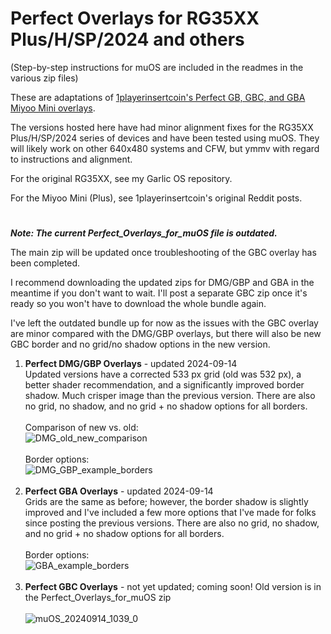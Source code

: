 # Perfect Overlays for RG35XX Plus/H/SP/2024 and others
(Step-by-step instructions for muOS are included in the readmes in the various zip files)

These are adaptations of [1playerinsertcoin's Perfect GB, GBC, and GBA Miyoo Mini overlays](https://www.reddit.com/u/1playerinsertcoin/s/yhapRMwOJz).

The versions hosted here have had minor alignment fixes for the RG35XX Plus/H/SP/2024 series of devices and have been tested using muOS. They will likely work on other 640x480 systems and CFW, but ymmv with regard to instructions and alignment.

For the original RG35XX, see my Garlic OS repository.

For the Miyoo Mini (Plus), see 1playerinsertcoin's original Reddit posts.
#
***Note: The current Perfect_Overlays_for_muOS file is outdated.***

The main zip will be updated once troubleshooting of the GBC overlay has been completed.

I recommend downloading the updated zips for DMG/GBP and GBA in the meantime if you don't want to wait. I'll post a separate GBC zip once it's ready so you won't have to download the whole bundle again.

I've left the outdated bundle up for now as the issues with the GBC overlay are minor compared with the DMG/GBP overlays, but there will also be new GBC border and no grid/no shadow options in the new version.

1. **Perfect DMG/GBP Overlays** - updated 2024-09-14<br>Updated versions have a corrected 533 px grid (old was 532 px), a better shader recommendation, and a significantly improved border shadow. Much crisper image than the previous version. There are also no grid, no shadow, and no grid + no shadow options for all borders.<br><br>Comparison of new vs. old:<br>![DMG_old_new_comparison](https://github.com/user-attachments/assets/24efce93-6c46-49d5-b2af-20278a3f5261)<br><br>Border options:<br>![DMG_GBP_example_borders](https://github.com/user-attachments/assets/ddad0d35-1a17-4564-aed2-97aa497bd7db)<br><br>
2. **Perfect GBA Overlays** - updated 2024-09-14<br>Grids are the same as before; however, the border shadow is slightly improved and I've included a few more options that I've made for folks since posting the previous versions. There are also no grid, no shadow, and no grid + no shadow options for all borders.<br><br>Border options:<br>![GBA_example_borders](https://github.com/user-attachments/assets/17c2ddcf-d249-4d77-9d1a-12816d978408)<br><br>
3. **Perfect GBC Overlays** - not yet updated; coming soon! Old version is in the Perfect_Overlays_for_muOS zip<br><br>![muOS_20240914_1039_0](https://github.com/user-attachments/assets/64c45fd1-d05d-48b3-bf73-2af3420ba261)
<br><br>



